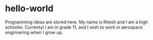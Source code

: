 # hello-world
Programming ideas are stored here.
My name is Ritesh and I am a high schooler. Currentyl I am in grade 11, and I wish to work in aerospace enginnering when I grow up. 
